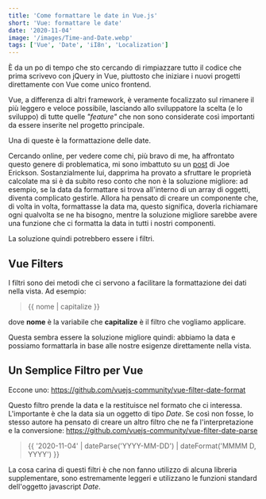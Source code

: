 ```yaml
---
title: 'Come formattare le date in Vue.js'
short: 'Vue: formattare le date'
date: '2020-11-04'
image: '/images/Time-and-Date.webp'
tags: ['Vue', 'Date', 'iI8n', 'Localization']
---
```


È da un po di tempo che sto cercando di rimpiazzare tutto il codice che prima scrivevo con jQuery in Vue, piuttosto che iniziare i nuovi progetti direttamente con Vue come unico frontend.

Vue, a differenza di altri framework, è veramente focalizzato sul rimanere il più leggero e veloce possibile, lasciando allo sviluppatore la scelta (e lo sviluppo) di tutte quelle *"feature"* che non sono considerate così importanti da essere inserite nel progetto principale.

Una di queste è la formattazione delle date.

Cercando online, per vedere come chi, più bravo di me, ha affrontato questo genere di problematica, mi sono imbattuto su un [post](https://jerickson.net/how-to-format-dates-in-vue/) di Joe Erickson.
Sostanzialmente lui, dapprima ha provato a sfruttare le proprietà calcolate ma si è da subito reso conto che non è la soluzione migliore: ad esempio,  se la data da formattare si trova all'interno di un array di oggetti, diventa complicato gestirle.
Allora ha pensato di creare un componente che, di volta in volta, formattasse la data ma, questo significa, doverla richiamare ogni qualvolta se ne ha bisogno, mentre la soluzione migliore sarebbe avere una funzione che ci formatta la data in tutti i nostri componenti.

La soluzione quindi potrebbero essere i filtri.

## Vue Filters

I filtri sono dei metodi che ci servono a facilitare la formattazione dei dati nella vista. Ad esempio:

> {{ nome | capitalize }}

dove **nome** è la variabile che **capitalize** è il filtro che vogliamo applicare.

Questa sembra essere la soluzione migliore quindi: abbiamo la data e possiamo formattarla in base alle nostre esigenze direttamente nella vista.

## Un Semplice Filtro per Vue

Eccone uno: https://github.com/vuejs-community/vue-filter-date-format

Questo filtro prende la data e la restituisce nel formato che ci interessa. L'importante è che la data sia un oggetto di tipo *Date*. Se così non fosse, lo stesso autore ha pensato di creare un altro filtro che ne fa l'interpretazione e la conversione: https://github.com/vuejs-community/vue-filter-date-parse

> {{ '2020-11-04' | dateParse('YYYY-MM-DD') | dateFormat('MMMM D, YYYY') }}

La cosa carina di questi filtri è che non fanno utilizzo di alcuna libreria supplementare, sono estremamente leggeri e utilizzano le funzioni standard dell'oggetto javascript *Date*.
